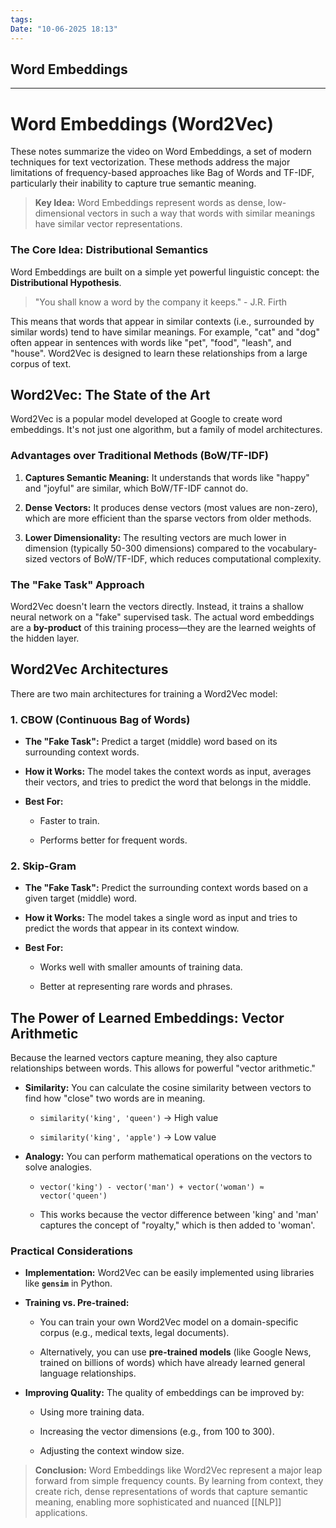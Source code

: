 ```yaml
---
tags: 
Date: "10-06-2025 18:13"
---
```


## Word Embeddings

---

# Word Embeddings (Word2Vec)

These notes summarize the video on Word Embeddings, a set of modern techniques for text vectorization. These methods address the major limitations of frequency-based approaches like Bag of Words and TF-IDF, particularly their inability to capture true semantic meaning.

> **Key Idea:** Word Embeddings represent words as dense, low-dimensional vectors in such a way that words with similar meanings have similar vector representations.

### The Core Idea: Distributional Semantics

Word Embeddings are built on a simple yet powerful linguistic concept: the **Distributional Hypothesis**.

> "You shall know a word by the company it keeps." - J.R. Firth

This means that words that appear in similar contexts (i.e., surrounded by similar words) tend to have similar meanings. For example, "cat" and "dog" often appear in sentences with words like "pet", "food", "leash", and "house". Word2Vec is designed to learn these relationships from a large corpus of text.

## Word2Vec: The State of the Art

Word2Vec is a popular model developed at Google to create word embeddings. It's not just one algorithm, but a family of model architectures.

### Advantages over Traditional Methods (BoW/TF-IDF)

1. **Captures Semantic Meaning:** It understands that words like "happy" and "joyful" are similar, which BoW/TF-IDF cannot do.
    
2. **Dense Vectors:** It produces dense vectors (most values are non-zero), which are more efficient than the sparse vectors from older methods.
    
3. **Lower Dimensionality:** The resulting vectors are much lower in dimension (typically 50-300 dimensions) compared to the vocabulary-sized vectors of BoW/TF-IDF, which reduces computational complexity.
    

### The "Fake Task" Approach

Word2Vec doesn't learn the vectors directly. Instead, it trains a shallow neural network on a "fake" supervised task. The actual word embeddings are a **by-product** of this training process—they are the learned weights of the hidden layer.

## Word2Vec Architectures

There are two main architectures for training a Word2Vec model:

### 1. CBOW (Continuous Bag of Words)

- **The "Fake Task":** Predict a target (middle) word based on its surrounding context words.
    
- **How it Works:** The model takes the context words as input, averages their vectors, and tries to predict the word that belongs in the middle.
    
- **Best For:**
    
    - Faster to train.
        
    - Performs better for frequent words.
        

### 2. Skip-Gram

- **The "Fake Task":** Predict the surrounding context words based on a given target (middle) word.
    
- **How it Works:** The model takes a single word as input and tries to predict the words that appear in its context window.
    
- **Best For:**
    
    - Works well with smaller amounts of training data.
        
    - Better at representing rare words and phrases.
        

## The Power of Learned Embeddings: Vector Arithmetic

Because the learned vectors capture meaning, they also capture relationships between words. This allows for powerful "vector arithmetic."

- **Similarity:** You can calculate the cosine similarity between vectors to find how "close" two words are in meaning.
    
    - `similarity('king', 'queen')` -> High value
        
    - `similarity('king', 'apple')` -> Low value
        
- **Analogy:** You can perform mathematical operations on the vectors to solve analogies.
    
    - `vector('king') - vector('man') + vector('woman') ≈ vector('queen')`
        
    - This works because the vector difference between 'king' and 'man' captures the concept of "royalty," which is then added to 'woman'.
        

### Practical Considerations

- **Implementation:** Word2Vec can be easily implemented using libraries like **`gensim`** in Python.
    
- **Training vs. Pre-trained:**
    
    - You can train your own Word2Vec model on a domain-specific corpus (e.g., medical texts, legal documents).
        
    - Alternatively, you can use **pre-trained models** (like Google News, trained on billions of words) which have already learned general language relationships.
        
- **Improving Quality:** The quality of embeddings can be improved by:
    
    - Using more training data.
        
    - Increasing the vector dimensions (e.g., from 100 to 300).
        
    - Adjusting the context window size.
        

> **Conclusion:** Word Embeddings like Word2Vec represent a major leap forward from simple frequency counts. By learning from context, they create rich, dense representations of words that capture semantic meaning, enabling more sophisticated and nuanced [[NLP]] applications.
